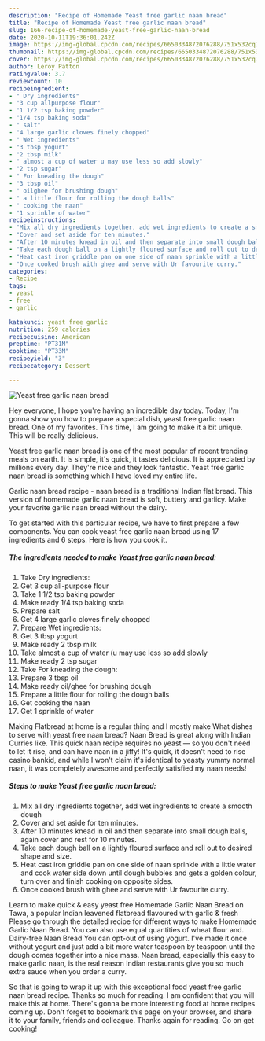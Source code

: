 ```yaml
---
description: "Recipe of Homemade Yeast free garlic naan bread"
title: "Recipe of Homemade Yeast free garlic naan bread"
slug: 166-recipe-of-homemade-yeast-free-garlic-naan-bread
date: 2020-10-11T19:36:01.242Z
image: https://img-global.cpcdn.com/recipes/6650334872076288/751x532cq70/yeast-free-garlic-naan-bread-recipe-main-photo.jpg
thumbnail: https://img-global.cpcdn.com/recipes/6650334872076288/751x532cq70/yeast-free-garlic-naan-bread-recipe-main-photo.jpg
cover: https://img-global.cpcdn.com/recipes/6650334872076288/751x532cq70/yeast-free-garlic-naan-bread-recipe-main-photo.jpg
author: Leroy Patton
ratingvalue: 3.7
reviewcount: 10
recipeingredient:
- " Dry ingredients"
- "3 cup allpurpose flour"
- "1 1/2 tsp baking powder"
- "1/4 tsp baking soda"
- " salt"
- "4 large garlic cloves finely chopped"
- " Wet ingredients"
- "3 tbsp yogurt"
- "2 tbsp milk"
- " almost a cup of water u may use less so add slowly"
- "2 tsp sugar"
- " For kneading the dough"
- "3 tbsp oil"
- " oilghee for brushing dough"
- " a little flour for rolling the dough balls"
- " cooking the naan"
- "1 sprinkle of water"
recipeinstructions:
- "Mix all dry ingredients together, add wet ingredients to create a smooth dough"
- "Cover and set aside for ten minutes."
- "After 10 minutes knead in oil and then separate into small dough balls, again cover and rest for 10 minutes."
- "Take each dough ball on a lightly floured surface and roll out to desired shape and size."
- "Heat cast iron griddle pan on one side of naan sprinkle with a little water and cook water side down until dough bubbles and gets a golden colour, turn over and finish cooking on opposite sides."
- "Once cooked brush with ghee and serve with Ur favourite curry."
categories:
- Recipe
tags:
- yeast
- free
- garlic

katakunci: yeast free garlic 
nutrition: 259 calories
recipecuisine: American
preptime: "PT31M"
cooktime: "PT33M"
recipeyield: "3"
recipecategory: Dessert

---
```



![Yeast free garlic naan bread](https://img-global.cpcdn.com/recipes/6650334872076288/751x532cq70/yeast-free-garlic-naan-bread-recipe-main-photo.jpg)

Hey everyone, I hope you're having an incredible day today. Today, I'm gonna show you how to prepare a special dish, yeast free garlic naan bread. One of my favorites. This time, I am going to make it a bit unique. This will be really delicious.

Yeast free garlic naan bread is one of the most popular of recent trending meals on earth. It is simple, it's quick, it tastes delicious. It is appreciated by millions every day. They're nice and they look fantastic. Yeast free garlic naan bread is something which I have loved my entire life.

Garlic naan bread recipe - naan bread is a traditional Indian flat bread. This version of homemade garlic naan bread is soft, buttery and garlicy. Make your favorite garlic naan bread without the dairy.


To get started with this particular recipe, we have to first prepare a few components. You can cook yeast free garlic naan bread using 17 ingredients and 6 steps. Here is how you cook it.

<!--inarticleads1-->

##### The ingredients needed to make Yeast free garlic naan bread:

1. Take  Dry ingredients:
1. Get 3 cup all-purpose flour
1. Take 1 1/2 tsp baking powder
1. Make ready 1/4 tsp baking soda
1. Prepare  salt
1. Get 4 large garlic cloves finely chopped
1. Prepare  Wet ingredients:
1. Get 3 tbsp yogurt
1. Make ready 2 tbsp milk
1. Take  almost a cup of water (u may use less so add slowly
1. Make ready 2 tsp sugar
1. Take  For kneading the dough:
1. Prepare 3 tbsp oil
1. Make ready  oil/ghee for brushing dough
1. Prepare  a little flour for rolling the dough balls
1. Get  cooking the naan
1. Get 1 sprinkle of water


Making Flatbread at home is a regular thing and I mostly make What dishes to serve with yeast free naan bread? Naan Bread is great along with Indian Curries like. This quick naan recipe requires no yeast — so you don&#39;t need to let it rise, and can have naan in a jiffy! It&#39;s quick, it doesn&#39;t need to rise casino bankid, and while I won&#39;t claim it&#39;s identical to yeasty yummy normal naan, it was completely awesome and perfectly satisfied my naan needs! 

<!--inarticleads2-->

##### Steps to make Yeast free garlic naan bread:

1. Mix all dry ingredients together, add wet ingredients to create a smooth dough
1. Cover and set aside for ten minutes.
1. After 10 minutes knead in oil and then separate into small dough balls, again cover and rest for 10 minutes.
1. Take each dough ball on a lightly floured surface and roll out to desired shape and size.
1. Heat cast iron griddle pan on one side of naan sprinkle with a little water and cook water side down until dough bubbles and gets a golden colour, turn over and finish cooking on opposite sides.
1. Once cooked brush with ghee and serve with Ur favourite curry.


Learn to make quick &amp; easy yeast free Homemade Garlic Naan Bread on Tawa, a popular Indian leavened flatbread flavoured with garlic &amp; fresh Please go through the detailed recipe for different ways to make Homemade Garlic Naan Bread. You can also use equal quantities of wheat flour and. Dairy-free Naan Bread You can opt-out of using yogurt. I&#39;ve made it once without yogurt and just add a bit more water teaspoon by teaspoon until the dough comes together into a nice mass. Naan bread, especially this easy to make garlic naan, is the real reason Indian restaurants give you so much extra sauce when you order a curry. 

So that is going to wrap it up with this exceptional food yeast free garlic naan bread recipe. Thanks so much for reading. I am confident that you will make this at home. There's gonna be more interesting food at home recipes coming up. Don't forget to bookmark this page on your browser, and share it to your family, friends and colleague. Thanks again for reading. Go on get cooking!
